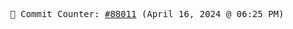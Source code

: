 <p align="center">
    <samp>
        📮 Commit Counter: <a href="https://github.com/Javascript-void0/Javascript-void0/commits/main">#88011</a> (April 16, 2024 @ 06:25 PM)
    </samp>
</p>
